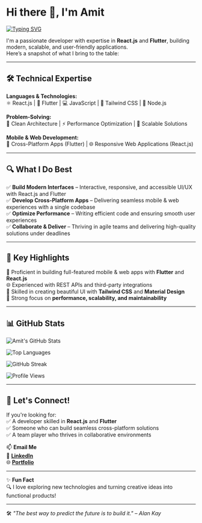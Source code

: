 # Hi there 👋, I'm Amit  

[![Typing SVG](https://readme-typing-svg.herokuapp.com?font=Fira+Code&size=24&pause=1000&color=3F82F7&center=true&vCenter=true&width=600&lines=React.js+Developer;Flutter+Developer;Full-Stack+Enthusiast;Passionate+about+Building+Scalable+Apps)](https://git.io/typing-svg)  

I'm a passionate developer with expertise in **React.js** and **Flutter**, building modern, scalable, and user-friendly applications.  
Here’s a snapshot of what I bring to the table:  

---

## 🛠️ Technical Expertise  

**Languages & Technologies:**  
⚛️ React.js | 📱 Flutter | 💻 JavaScript | 🎨 Tailwind CSS | 🔧 Node.js  

**Problem-Solving:**  
🧠 Clean Architecture | ⚡ Performance Optimization | 🎯 Scalable Solutions  

**Mobile & Web Development:**  
📲 Cross-Platform Apps (Flutter) | 🌐 Responsive Web Applications (React.js)  

---

## 🔍 What I Do Best  

✅ **Build Modern Interfaces** – Interactive, responsive, and accessible UI/UX with React.js and Flutter  
✅ **Develop Cross-Platform Apps** – Delivering seamless mobile & web experiences with a single codebase  
✅ **Optimize Performance** – Writing efficient code and ensuring smooth user experiences  
✅ **Collaborate & Deliver** – Thriving in agile teams and delivering high-quality solutions under deadlines  

---

## 🌟 Key Highlights  

🚀 Proficient in building full-featured mobile & web apps with **Flutter** and **React.js**  
🌐 Experienced with REST APIs and third-party integrations  
🎨 Skilled in creating beautiful UI with **Tailwind CSS** and **Material Design**  
🎯 Strong focus on **performance, scalability, and maintainability**  

---

## 📊 GitHub Stats  

![Amit's GitHub Stats](https://github-readme-stats.vercel.app/api?username=YOUR_GITHUB_USERNAME&show_icons=true&theme=tokyonight)  

![Top Languages](https://github-readme-stats.vercel.app/api/top-langs/?username=YOUR_GITHUB_USERNAME&layout=compact&theme=tokyonight)  

![GitHub Streak](https://github-readme-streak-stats.herokuapp.com/?user=YOUR_GITHUB_USERNAME&theme=tokyonight)  

![Profile Views](https://komarev.com/ghpvc/?username=YOUR_GITHUB_USERNAME&label=Profile%20Views&color=blue&style=flat)  

---

## 💬 Let's Connect!  

If you're looking for:  
✅ A developer skilled in **React.js** and **Flutter**  
✅ Someone who can build seamless cross-platform solutions  
✅ A team player who thrives in collaborative environments  

📫 **Email Me**  
💼 **[LinkedIn](#)**  
🌐 **[Portfolio](#)**  

---

✨ **Fun Fact**  
🔍 I love exploring new technologies and turning creative ideas into functional products!  

---

🛠️ *"The best way to predict the future is to build it." – Alan Kay*  

